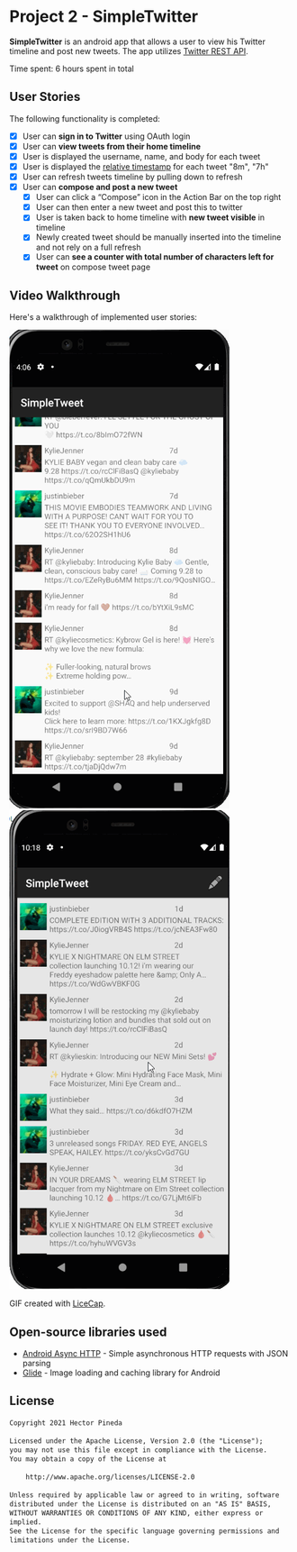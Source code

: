 # Project 2 - SimpleTwitter

**SimpleTwitter** is an android app that allows a user to view his Twitter timeline and post new tweets. The app utilizes [Twitter REST API](https://dev.twitter.com/rest/public).

Time spent: 6 hours spent in total

## User Stories

The following functionality is completed:

- [x] User can **sign in to Twitter** using OAuth login
- [x]	User can **view tweets from their home timeline**
  - [x] User is displayed the username, name, and body for each tweet
  - [x] User is displayed the [relative timestamp](https://gist.github.com/nesquena/f786232f5ef72f6e10a7) for each tweet "8m", "7h"
- [x] User can refresh tweets timeline by pulling down to refresh
- [x] User can **compose and post a new tweet**
  - [x] User can click a “Compose” icon in the Action Bar on the top right
  - [x] User can then enter a new tweet and post this to twitter
  - [x] User is taken back to home timeline with **new tweet visible** in timeline
  - [x] Newly created tweet should be manually inserted into the timeline and not rely on a full refresh
  - [x] User can **see a counter with total number of characters left for tweet** on compose tweet page

## Video Walkthrough

Here's a walkthrough of implemented user stories:

<img src='https://github.com/hectorpine/SimpleTweet/blob/master/walkthrough.gif' title='Video Walkthrough' width='' alt='Video Walkthrough' />

<img src='https://github.com/hectorpine/SimpleTweet/blob/master/walkthrough2.gif' />


GIF created with [LiceCap](http://www.cockos.com/licecap/).


## Open-source libraries used

- [Android Async HTTP](https://github.com/codepath/CPAsyncHttpClient) - Simple asynchronous HTTP requests with JSON parsing
- [Glide](https://github.com/bumptech/glide) - Image loading and caching library for Android

## License

    Copyright 2021 Hector Pineda

    Licensed under the Apache License, Version 2.0 (the "License");
    you may not use this file except in compliance with the License.
    You may obtain a copy of the License at

        http://www.apache.org/licenses/LICENSE-2.0

    Unless required by applicable law or agreed to in writing, software
    distributed under the License is distributed on an "AS IS" BASIS,
    WITHOUT WARRANTIES OR CONDITIONS OF ANY KIND, either express or implied.
    See the License for the specific language governing permissions and
    limitations under the License.
